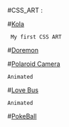 #CSS_ART :

#[Kola](https://verreauxblack.github.io/CSS_Art/Kola/index.html)

     My first CSS ART

#[Doremon](https://verreauxblack.github.io/CSS_Art/Doremon/index.html)

#[Polaroid Camera](https://verreauxblack.github.io/CSS_Art/Polaroid/index.html)
        
    Animated

#[Love Bus](https://verreauxblack.github.io/CSS_Art/love_bus/index.html)
         
    Animated

#[PokeBall](https://verreauxblack.github.io/CSS_Art/pokeBall/index.html)
    
